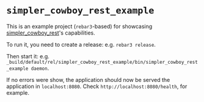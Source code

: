 # `simpler_cowboy_rest_example`

This is an example project (`rebar3`-based) for showcasing
[simpler_cowboy_rest](https://github.com/paulo-ferraz-oliveira/simpler_cowboy_rest)'s
capabilities.

To run it, you need to create a release: e.g. `rebar3 release`.

Then start it: e.g.
`_build/default/rel/simpler_cowboy_rest_example/bin/simpler_cowboy_rest_example daemon`.

If no errors were show, the application should now be served the application in `localhost:8080`.
Check `http://localhost:8080/health`, for example.
